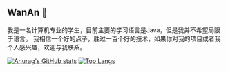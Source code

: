 ## WanAn 👋

我是一名计算机专业的学生，目前主要的学习语言是Java，但是我并不希望局限于语言。
我相信一个好的点子，胜过一百个好的技术，如果你对我的项目或者我个人感兴趣，欢迎与我联系。

[![Anurag's GitHub stats](https://github-readme-stats.vercel.app/api?username=WanAnUncommon&theme=gruvbox&show_icons=true)](https://github.com/anuraghazra/github-readme-stats)
[![Top Langs](https://github-readme-stats.vercel.app/api/top-langs/?username=WanAnUncommon&layout=compact)](https://github.com/anuraghazra/github-readme-stats)
